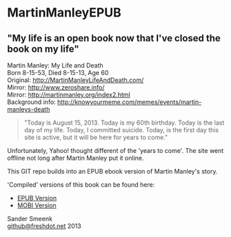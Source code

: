 MartinManleyEPUB
================

"My life is an open book now that I've closed the book on my life"
------------------------------------------------------------------

Martin Manley: My Life and Death  
Born 8-15-53, Died 8-15-13, Age 60  
Original: http://MartinManleyLifeAndDeath.com/  
Mirror: http://www.zeroshare.info/  
Mirror: http://martinmanley.org/index2.html  
Background info: http://knowyourmeme.com/memes/events/martin-manleys-death  

> "Today is August 15, 2013. Today is my 60th birthday. Today is the last day of my life. Today, I committed suicide. Today, is the first day this site is active, but it will be here for years to come."

Unfortunately, Yahoo! thought different of the 'years to come'. The site went offline not long after Martin Manley put it online.

This GIT repo builds into an EPUB ebook version of Martin Manley's story.

'Compiled' versions of this book can be found here:
 * [EPUB Version](https://8n1.org/9306/e4b4 "Latest EPUB Version")
 * [MOBI Version](https://8n1.org/9307/2fd3 "Latest MOBI Versioni converted from EPUB with KindleGen V2.9")

Sander Smeenk  
github@freshdot.net 2013
